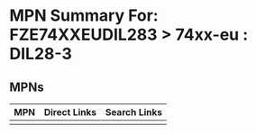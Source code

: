 



# MPN Summary For: FZE74XXEUDIL283 > 74xx-eu : DIL28-3

## MPNs
  

|MPN|Direct Links|Search Links|
| :--- | :--- | :--- |
||||
